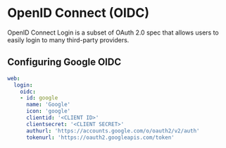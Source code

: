 # OpenID Connect (OIDC)

OpenID Connect Login is a subset of OAuth 2.0 spec that allows users to easily login to many third-party providers.

## Configuring Google OIDC

```yaml
web:
  login:
    oidc:
    - id: google
      name: 'Google'
      icon: 'google'
      clientid: '<CLIENT ID>'
      clientsecret: '<CLIENT SECRET>'
      authurl: 'https://accounts.google.com/o/oauth2/v2/auth'
      tokenurl: 'https://oauth2.googleapis.com/token'
```